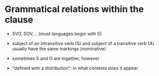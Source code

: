 # Grammatical relations within the clause
- SVO, SOV, .. (most languages begin with S)
- subject of an intransitive verb (S) and subject of a transitive verb (A) usually have the same markings (nominative)
- sometimes S and O are together, however


- "defined with a distribution": in what contexts does it appear
